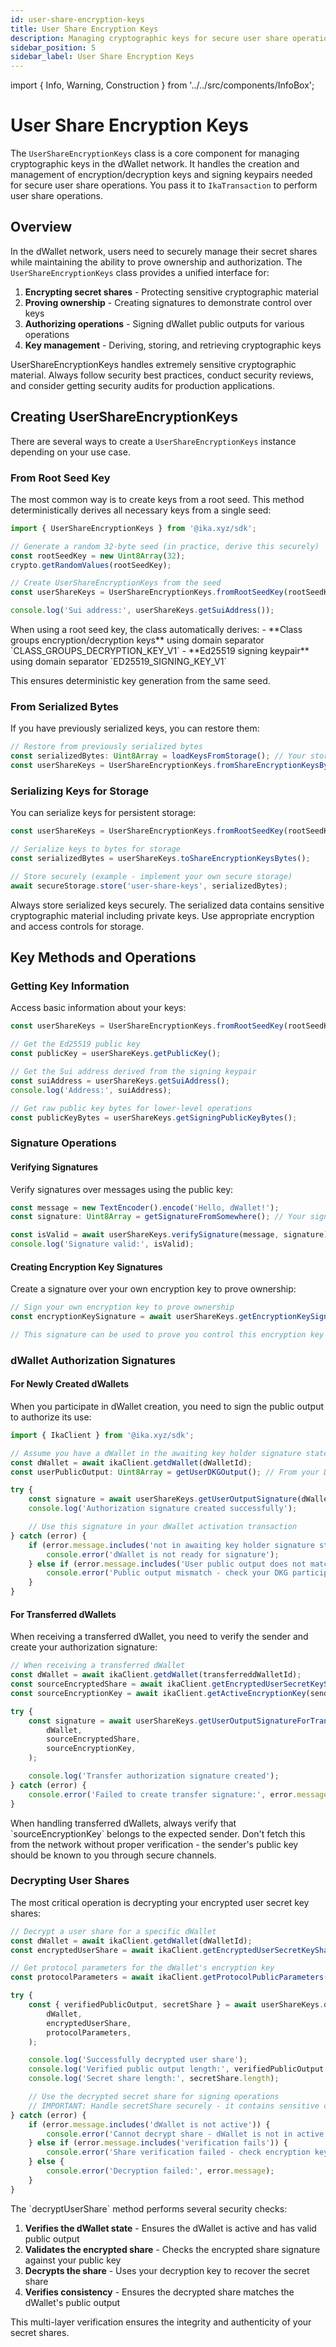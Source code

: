 ```yaml
---
id: user-share-encryption-keys
title: User Share Encryption Keys
description: Managing cryptographic keys for secure user share operations in dWallet
sidebar_position: 5
sidebar_label: User Share Encryption Keys
---
```


import { Info, Warning, Construction } from '../../src/components/InfoBox';

# User Share Encryption Keys

<Construction />

The `UserShareEncryptionKeys` class is a core component for managing cryptographic keys in the dWallet network. It handles the creation and management of encryption/decryption keys and signing keypairs needed for secure user share operations. You pass it to `IkaTransaction` to perform user share operations.

## Overview

In the dWallet network, users need to securely manage their secret shares while maintaining the ability to prove ownership and authorization. The `UserShareEncryptionKeys` class provides a unified interface for:

1. **Encrypting secret shares** - Protecting sensitive cryptographic material
2. **Proving ownership** - Creating signatures to demonstrate control over keys
3. **Authorizing operations** - Signing dWallet public outputs for various operations
4. **Key management** - Deriving, storing, and retrieving cryptographic keys

<Info title="Security Reminder">
UserShareEncryptionKeys handles extremely sensitive cryptographic material. Always follow security best practices, conduct security reviews, and consider getting security audits for production applications.
</Info>

## Creating UserShareEncryptionKeys

There are several ways to create a `UserShareEncryptionKeys` instance depending on your use case.

### From Root Seed Key

The most common way is to create keys from a root seed. This method deterministically derives all necessary keys from a single seed:

```typescript
import { UserShareEncryptionKeys } from '@ika.xyz/sdk';

// Generate a random 32-byte seed (in practice, derive this securely)
const rootSeedKey = new Uint8Array(32);
crypto.getRandomValues(rootSeedKey);

// Create UserShareEncryptionKeys from the seed
const userShareKeys = UserShareEncryptionKeys.fromRootSeedKey(rootSeedKey);

console.log('Sui address:', userShareKeys.getSuiAddress());
```

<Info title="Key Derivation">
When using a root seed key, the class automatically derives:
- **Class groups encryption/decryption keys** using domain separator `CLASS_GROUPS_DECRYPTION_KEY_V1`
- **Ed25519 signing keypair** using domain separator `ED25519_SIGNING_KEY_V1`

This ensures deterministic key generation from the same seed.
</Info>

### From Serialized Bytes

If you have previously serialized keys, you can restore them:

```typescript
// Restore from previously serialized bytes
const serializedBytes: Uint8Array = loadKeysFromStorage(); // Your storage logic
const userShareKeys = UserShareEncryptionKeys.fromShareEncryptionKeysBytes(serializedBytes);
```

### Serializing Keys for Storage

You can serialize keys for persistent storage:

```typescript
const userShareKeys = UserShareEncryptionKeys.fromRootSeedKey(rootSeedKey);

// Serialize keys to bytes for storage
const serializedBytes = userShareKeys.toShareEncryptionKeysBytes();

// Store securely (example - implement your own secure storage)
await secureStorage.store('user-share-keys', serializedBytes);
```

<Warning title="Security Warning">
Always store serialized keys securely. The serialized data contains sensitive cryptographic material including private keys. Use appropriate encryption and access controls for storage.
</Warning>

## Key Methods and Operations

### Getting Key Information

Access basic information about your keys:

```typescript
const userShareKeys = UserShareEncryptionKeys.fromRootSeedKey(rootSeedKey);

// Get the Ed25519 public key
const publicKey = userShareKeys.getPublicKey();

// Get the Sui address derived from the signing keypair
const suiAddress = userShareKeys.getSuiAddress();
console.log('Address:', suiAddress);

// Get raw public key bytes for lower-level operations
const publicKeyBytes = userShareKeys.getSigningPublicKeyBytes();
```

### Signature Operations

#### Verifying Signatures

Verify signatures over messages using the public key:

```typescript
const message = new TextEncoder().encode('Hello, dWallet!');
const signature: Uint8Array = getSignatureFromSomewhere(); // Your signature source

const isValid = await userShareKeys.verifySignature(message, signature);
console.log('Signature valid:', isValid);
```

#### Creating Encryption Key Signatures

Create a signature over your own encryption key to prove ownership:

```typescript
// Sign your own encryption key to prove ownership
const encryptionKeySignature = await userShareKeys.getEncryptionKeySignature();

// This signature can be used to prove you control this encryption key
```

### dWallet Authorization Signatures

#### For Newly Created dWallets

When you participate in dWallet creation, you need to sign the public output to authorize its use:

```typescript
import { IkaClient } from '@ika.xyz/sdk';

// Assume you have a dWallet in the awaiting key holder signature state
const dWallet = await ikaClient.getdWallet(dWalletId);
const userPublicOutput: Uint8Array = getUserDKGOutput(); // From your DKG participation

try {
	const signature = await userShareKeys.getUserOutputSignature(dWallet, userPublicOutput);
	console.log('Authorization signature created successfully');

	// Use this signature in your dWallet activation transaction
} catch (error) {
	if (error.message.includes('not in awaiting key holder signature state')) {
		console.error('dWallet is not ready for signature');
	} else if (error.message.includes('User public output does not match')) {
		console.error('Public output mismatch - check your DKG participation');
	}
}
```

#### For Transferred dWallets

When receiving a transferred dWallet, you need to verify the sender and create your authorization signature:

```typescript
// When receiving a transferred dWallet
const dWallet = await ikaClient.getdWallet(transferreddWalletId);
const sourceEncryptedShare = await ikaClient.getEncryptedUserSecretKeyShare(shareId);
const sourceEncryptionKey = await ikaClient.getActiveEncryptionKey(senderAddress);

try {
	const signature = await userShareKeys.getUserOutputSignatureForTransferreddWallet(
		dWallet,
		sourceEncryptedShare,
		sourceEncryptionKey,
	);

	console.log('Transfer authorization signature created');
} catch (error) {
	console.error('Failed to create transfer signature:', error.message);
}
```

<Warning title="Security Warning">
When handling transferred dWallets, always verify that `sourceEncryptionKey` belongs to the expected sender. Don't fetch this from the network without proper verification - the sender's public key should be known to you through secure channels.
</Warning>

### Decrypting User Shares

The most critical operation is decrypting your encrypted user secret key shares:

```typescript
// Decrypt a user share for a specific dWallet
const dWallet = await ikaClient.getdWallet(dWalletId);
const encryptedUserShare = await ikaClient.getEncryptedUserSecretKeyShare(shareId);

// Get protocol parameters for the dWallet's encryption key
const protocolParameters = await ikaClient.getProtocolPublicParameters(dWallet);

try {
	const { verifiedPublicOutput, secretShare } = await userShareKeys.decryptUserShare(
		dWallet,
		encryptedUserShare,
		protocolParameters,
	);

	console.log('Successfully decrypted user share');
	console.log('Verified public output length:', verifiedPublicOutput.length);
	console.log('Secret share length:', secretShare.length);

	// Use the decrypted secret share for signing operations
	// IMPORTANT: Handle secretShare securely - it contains sensitive cryptographic material
} catch (error) {
	if (error.message.includes('dWallet is not active')) {
		console.error('Cannot decrypt share - dWallet is not in active state');
	} else if (error.message.includes('verification fails')) {
		console.error('Share verification failed - check encryption key and dWallet state');
	} else {
		console.error('Decryption failed:', error.message);
	}
}
```

<Info title="Decryption Process">
The `decryptUserShare` method performs several security checks:

1. **Verifies the dWallet state** - Ensures the dWallet is active and has valid public output
2. **Validates the encrypted share** - Checks the encrypted share signature against your public key
3. **Decrypts the share** - Uses your decryption key to recover the secret share
4. **Verifies consistency** - Ensures the decrypted share matches the dWallet's public output

This multi-layer verification ensures the integrity and authenticity of your secret shares.
</Info>
